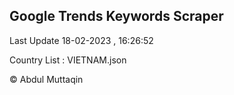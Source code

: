 

## Google Trends Keywords Scraper 
 
Last Update 18-02-2023 , 16:26:52

Country List :
VIETNAM.json



© Abdul Muttaqin 
